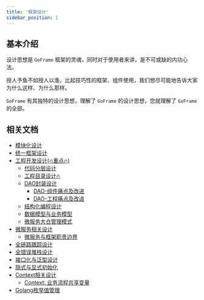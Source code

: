 ```yaml
---
title: '框架设计'
sidebar_position: 1
---
```


## 基本介绍

设计思想是 `GoFrame` 框架的灵魂，同时对于使用者来讲，是不可或缺的内功心法。

授人予鱼不如授人以渔，比起技巧性的框架、组件使用，我们想尽可能地告诉大家为什么这样、为什么那样。

`GoFrame` 有其独特的设计思想，理解了 `GoFrame` 的设计思想，您就理解了 `GoFrame` 的全部。

## 相关文档

- [模块化设计](/docs/框架设计/模块化设计)
- [统一框架设计](/docs/框架设计/统一框架设计)
- [工程开发设计(🔥重点🔥)](/docs/框架设计/工程开发设计)
  - [代码分层设计](/docs/框架设计/工程开发设计/代码分层设计)
  - [工程目录设计🔥](/docs/框架设计/工程开发设计/工程目录设计)
  - [DAO封装设计](/docs/框架设计/工程开发设计/DAO封装设计)
    - [DAO-组件痛点及改进](/docs/框架设计/工程开发设计/DAO封装设计/DAO-组件痛点及改进)
    - [DAO-工程痛点及改进](/docs/框架设计/工程开发设计/DAO封装设计/DAO-工程痛点及改进)
  - [结构化编程设计](/docs/框架设计/工程开发设计/结构化编程设计)
  - [数据模型与业务模型](/docs/框架设计/工程开发设计/数据模型与业务模型)
  - [微服务大仓管理模式](/docs/框架设计/工程开发设计/微服务大仓管理模式)
- [微服务相关设计](/docs/框架设计/微服务相关设计)
  - [微服务与框架职责边界](/docs/框架设计/微服务相关设计/微服务与框架职责边界)
- [全链路跟踪设计](/docs/框架设计/全链路跟踪设计)
- [全错误堆栈设计](/docs/框架设计/全错误堆栈设计)
- [接口化与泛型设计](/docs/框架设计/接口化与泛型设计)
- [隐式与显式初始化](/docs/框架设计/隐式与显式初始化)
- [Context相关设计](/docs/框架设计/Context相关设计)
  - [Context: 业务流程共享变量](/docs/框架设计/Context相关设计/Context%20业务流程共享变量)
- [Golang枚举值管理](/docs/框架设计/Golang枚举值管理)